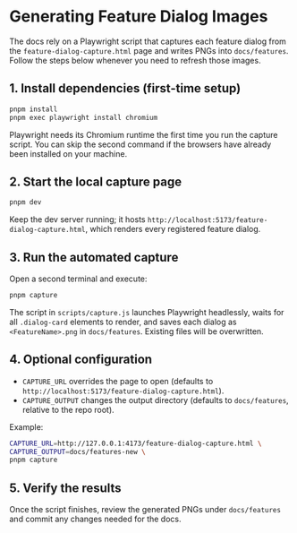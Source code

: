 # Generating Feature Dialog Images

The docs rely on a Playwright script that captures each feature dialog from the `feature-dialog-capture.html` page and writes PNGs into `docs/features`. Follow the steps below whenever you need to refresh those images.

## 1. Install dependencies (first-time setup)

```bash
pnpm install
pnpm exec playwright install chromium
```

Playwright needs its Chromium runtime the first time you run the capture script. You can skip the second command if the browsers have already been installed on your machine.

## 2. Start the local capture page

```bash
pnpm dev
```

Keep the dev server running; it hosts `http://localhost:5173/feature-dialog-capture.html`, which renders every registered feature dialog.

## 3. Run the automated capture

Open a second terminal and execute:

```bash
pnpm capture
```

The script in `scripts/capture.js` launches Playwright headlessly, waits for all `.dialog-card` elements to render, and saves each dialog as `<FeatureName>.png` in `docs/features`. Existing files will be overwritten.

## 4. Optional configuration

- `CAPTURE_URL` overrides the page to open (defaults to `http://localhost:5173/feature-dialog-capture.html`).
- `CAPTURE_OUTPUT` changes the output directory (defaults to `docs/features`, relative to the repo root).

Example:

```bash
CAPTURE_URL=http://127.0.0.1:4173/feature-dialog-capture.html \
CAPTURE_OUTPUT=docs/features-new \
pnpm capture
```

## 5. Verify the results

Once the script finishes, review the generated PNGs under `docs/features` and commit any changes needed for the docs.
